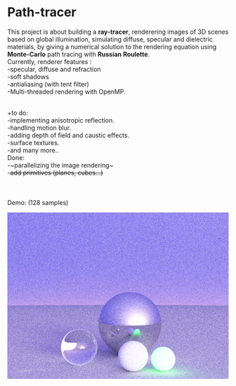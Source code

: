 # Path-tracer
This project is about building a **ray-tracer**, renderering images of 3D scenes based on global illumination, simulating diffuse, specular and dielectric materials, by giving a numerical solution to the rendering equation using **Monte-Carlo** path tracing with **Russian Roulette**.
<br/>Currently, renderer features :<br/>
-specular, diffuse and refraction<br/>
-soft shadows<br/>
-antialiasing (with tent filter)<br/>
-Multi-threaded rendering with OpenMP.<br/><br/>

+to do:<br/>
-implementing anisotropic reflection.<br/>
-handling motion blur.<br/>
-adding depth of field and caustic effects.<br/>
-surface textures.<br/>
-and many more..<br/>
Done:<br/>
-~parallelizing the image rendering~<br/>
-~~add primitives (planes, cubes...)~~<br/>
<br/>
<br/>
<br/>Demo: (128 samples) <br/>

![alt text](https://github.com/Yass-g/Path-tracer/blob/master/RayTrace/exple/01_spheres_128samples.png)






